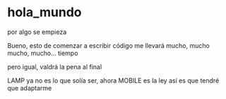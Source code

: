 # hola_mundo
por algo se empieza

Bueno, esto de comenzar a escribir código me llevará mucho, mucho
mucho, mucho... tiempo

pero igual, valdrá la pena al final

LAMP ya no es lo que solía ser, ahora MOBILE es la ley así es que tendré que adaptarme  
